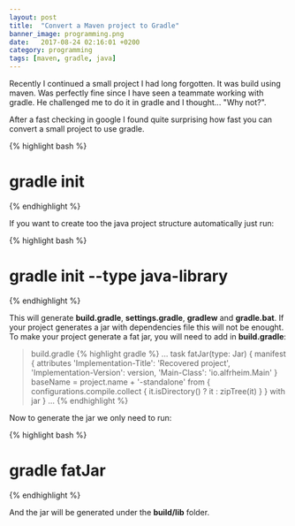 ```yaml
---
layout: post
title:  "Convert a Maven project to Gradle"
banner_image: programming.png
date:   2017-08-24 02:16:01 +0200
category: programming 
tags: [maven, gradle, java]
---
```


Recently I continued a small project I had long forgotten. It was build using maven. Was perfectly fine since I have seen a teammate working with gradle. He challenged me to do it in gradle and I thought... "Why not?".

After a fast checking in google I found quite surprising how fast you can convert a small project to use gradle.

{% highlight bash %}
  # gradle init
{% endhighlight %}

If you want to create too the java project structure automatically just run:

{% highlight bash %}
  # gradle init --type java-library
{% endhighlight %}

This will generate **build.gradle**, **settings.gradle**, **gradlew** and **gradle.bat**.
If your project generates a jar with dependencies file this will not be enought.
To make your project generate a fat jar, you will need to add in **build.gradle**:

> build.gradle
{% highlight gradle %}
...
task fatJar(type: Jar) {
	manifest {
        attributes 'Implementation-Title': 'Recovered project',
        	'Implementation-Version': version,
        	'Main-Class': 'io.alfrheim.Main'
    }
    baseName = project.name + '-standalone'
    from { configurations.compile.collect { it.isDirectory() ? it : zipTree(it) } }
    with jar
}
...
{% endhighlight %}

Now to generate the jar we only need to run:

{% highlight bash %}
  # gradle fatJar
{% endhighlight %}

And the jar will be generated under the **build/lib** folder.
